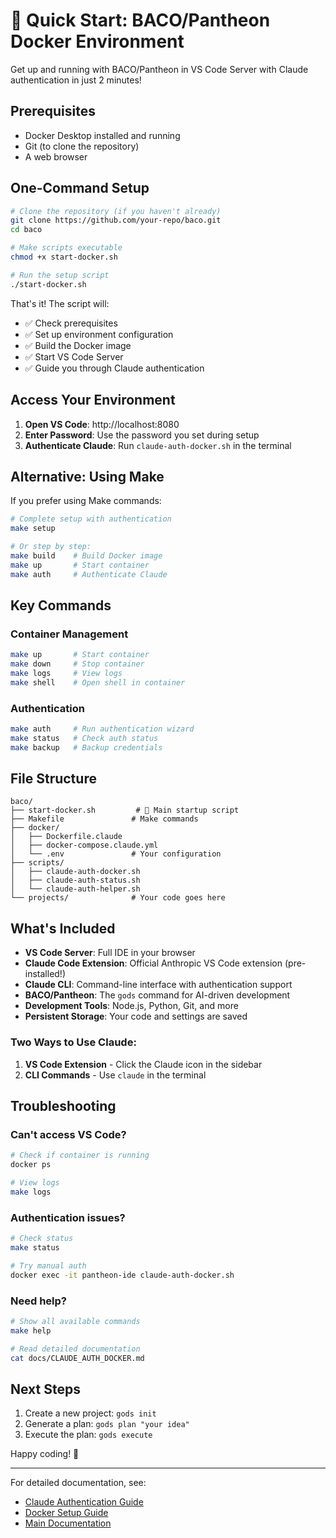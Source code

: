 # 🚀 Quick Start: BACO/Pantheon Docker Environment

Get up and running with BACO/Pantheon in VS Code Server with Claude authentication in just 2 minutes!

## Prerequisites

- Docker Desktop installed and running
- Git (to clone the repository)
- A web browser

## One-Command Setup

```bash
# Clone the repository (if you haven't already)
git clone https://github.com/your-repo/baco.git
cd baco

# Make scripts executable
chmod +x start-docker.sh

# Run the setup script
./start-docker.sh
```

That's it! The script will:
- ✅ Check prerequisites
- ✅ Set up environment configuration
- ✅ Build the Docker image
- ✅ Start VS Code Server
- ✅ Guide you through Claude authentication

## Access Your Environment

1. **Open VS Code**: http://localhost:8080
2. **Enter Password**: Use the password you set during setup
3. **Authenticate Claude**: Run `claude-auth-docker.sh` in the terminal

## Alternative: Using Make

If you prefer using Make commands:

```bash
# Complete setup with authentication
make setup

# Or step by step:
make build    # Build Docker image
make up       # Start container
make auth     # Authenticate Claude
```

## Key Commands

### Container Management
```bash
make up       # Start container
make down     # Stop container
make logs     # View logs
make shell    # Open shell in container
```

### Authentication
```bash
make auth     # Run authentication wizard
make status   # Check auth status
make backup   # Backup credentials
```

## File Structure

```
baco/
├── start-docker.sh         # 🚀 Main startup script
├── Makefile               # Make commands
├── docker/
│   ├── Dockerfile.claude
│   ├── docker-compose.claude.yml
│   └── .env               # Your configuration
├── scripts/
│   ├── claude-auth-docker.sh
│   ├── claude-auth-status.sh
│   └── claude-auth-helper.sh
└── projects/              # Your code goes here
```

## What's Included

- **VS Code Server**: Full IDE in your browser
- **Claude Code Extension**: Official Anthropic VS Code extension (pre-installed!)
- **Claude CLI**: Command-line interface with authentication support
- **BACO/Pantheon**: The `gods` command for AI-driven development
- **Development Tools**: Node.js, Python, Git, and more
- **Persistent Storage**: Your code and settings are saved

### Two Ways to Use Claude:
1. **VS Code Extension** - Click the Claude icon in the sidebar
2. **CLI Commands** - Use `claude` in the terminal

## Troubleshooting

### Can't access VS Code?
```bash
# Check if container is running
docker ps

# View logs
make logs
```

### Authentication issues?
```bash
# Check status
make status

# Try manual auth
docker exec -it pantheon-ide claude-auth-docker.sh
```

### Need help?
```bash
# Show all available commands
make help

# Read detailed documentation
cat docs/CLAUDE_AUTH_DOCKER.md
```

## Next Steps

1. Create a new project: `gods init`
2. Generate a plan: `gods plan "your idea"`
3. Execute the plan: `gods execute`

Happy coding! 🎉

---

For detailed documentation, see:
- [Claude Authentication Guide](docs/CLAUDE_AUTH_DOCKER.md)
- [Docker Setup Guide](docker/README.md)
- [Main Documentation](README.md)